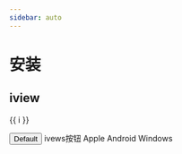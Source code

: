 ```yaml
---
sidebar: auto
---
```


# 安装 #

## iview ##

<span v-for="i in 3">{{ i }} </span>

<p class="demo" :class="$style.example"></p>



<style module>
.example {
  color: #41b883;
}
</style>

<div>
  <Button>Default</Button>
  <i-button @click="show">ivews按钮</i-button>
  <RadioGroup v-model="phone">
      <Radio label="apple">
          <Icon type="social-apple"></Icon>
          <span>Apple</span>
      </Radio>
      <Radio label="android">
          <Icon type="social-android"></Icon>
          <span>Android</span>
      </Radio>
      <Radio label="windows">
          <Icon type="social-windows"></Icon>
          <span>Windows</span>
      </Radio>
  </RadioGroup>
  <RadioGroup v-model="animal">
      <Radio label="金斑蝶"></Radio>
      <Radio label="爪哇犀牛"></Radio>
      <Radio label="印度黑羚"></Radio>
  </RadioGroup>
</div>



<script>
export default {
  mounted () {
    document.querySelector(`.${this.$style.example}`)
      .textContent = '这个块是被内联的脚本渲染的，样式也采用了内联样式。'
  },
  data() {
    return {
      visible: false,
      phone: 'apple',
      animal: '爪哇犀牛'
    }
  },
  methods: {
    show() {
      console.log(111);
      this.$Message.success('iview message tips');
    }
  }
}
</script>



